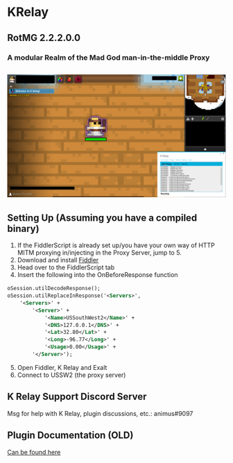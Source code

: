 # KRelay
## RotMG 2.2.2.0.0
### A modular Realm of the Mad God man-in-the-middle Proxy

![Screenshot](/NewScreenshot.png)
-----------------------------------------------------------

## Setting Up (Assuming you have a compiled binary)
1. If the FiddlerScript is already set up/you have your own way of HTTP MITM proxying in/injecting in the Proxy Server, jump to 5.
2. Download and install [Fiddler](https://www.telerik.com/download/fiddler/fiddler4)
3. Head over to the FiddlerScript tab
4. Insert the following into the OnBeforeResponse function
```XML
oSession.utilDecodeResponse();
oSession.utilReplaceInResponse('<Servers>',
    '<Servers>' +
        '<Server>' +
            '<Name>USSouthWest2</Name>' +
            '<DNS>127.0.0.1</DNS>' +
            '<Lat>32.80</Lat>' +
            '<Long>-96.77</Long>' +
            '<Usage>0.00</Usage>' +
        '</Server>');
```
5. Open Fiddler, K Relay and Exalt
6. Connect to USSW2 (the proxy server)

## K Relay Support Discord Server
Msg for help with K Relay, plugin discussions, etc.: animus#9097

## Plugin Documentation (OLD)
[Can be found here](https://github.com/TheKronks/K_Relay_Plugin_Documentation/blob/master/README.md)
